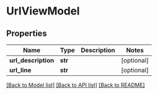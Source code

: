 # UrlViewModel

## Properties
Name | Type | Description | Notes
------------ | ------------- | ------------- | -------------
**url_description** | **str** |  | [optional] 
**url_line** | **str** |  | [optional] 

[[Back to Model list]](../README.md#documentation-for-models) [[Back to API list]](../README.md#documentation-for-api-endpoints) [[Back to README]](../README.md)

